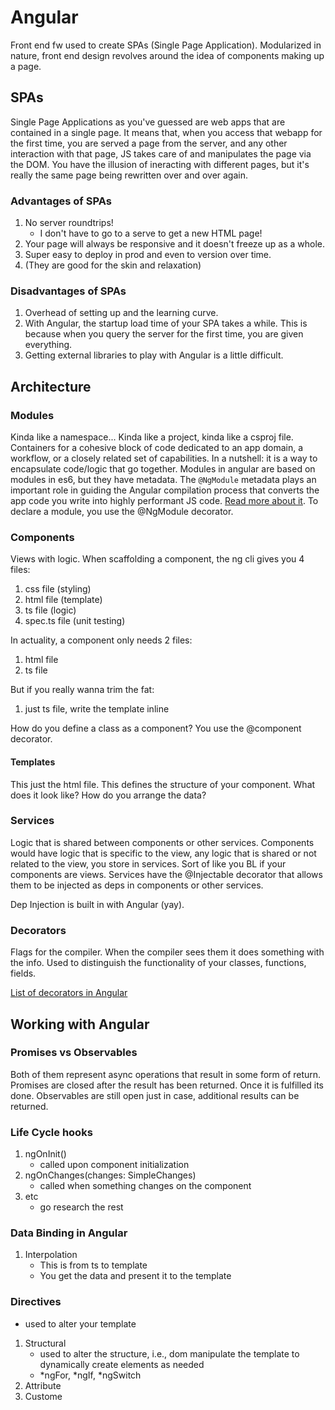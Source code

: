 # Angular

Front end fw used to create SPAs (Single Page Application). Modularized in nature, front end design revolves around the idea of components making up a page.

## SPAs

Single Page Applications as you've guessed are web apps that are contained in a single page. It means that, when you access that webapp for the first time, you are served a page from the server, and any other interaction with that page, JS takes care of and manipulates the page via the DOM. You have the illusion of ineracting with different pages, but it's really the same page being rewritten over and over again.

### Advantages of SPAs

1. No server roundtrips!
   - I don't have to go to a serve to get a new HTML page!
2. Your page will always be responsive and it doesn't freeze up as a whole.
3. Super easy to deploy in prod and even to version over time.
4. (They are good for the skin and relaxation)

### Disadvantages of SPAs

1. Overhead of setting up and the learning curve.
2. With Angular, the startup load time of your SPA takes a while. This is because when you query the server for the first time, you are given everything.
3. Getting external libraries to play with Angular is a little difficult.

## Architecture

### Modules

Kinda like a namespace... Kinda like a project, kinda like a csproj file. Containers for a cohesive block of code dedicated to an app domain, a workflow, or a closely related set of capabilities. In a nutshell: it is a way to encapsulate code/logic that go together. Modules in angular are based on modules in es6, but they have metadata. The `@NgModule` metadata plays an important role in guiding the Angular compilation process that converts the app code you write into highly performant JS code. [Read more about it](https://angular.io/guide/ngmodule-vs-jsmodule). To declare a module, you use the @NgModule decorator.

### Components

Views with logic. When scaffolding a component, the ng cli gives you 4 files:

1. css file (styling)
2. html file (template)
3. ts file (logic)
4. spec.ts file (unit testing)

In actuality, a component only needs 2 files:

1. html file
2. ts file

But if you really wanna trim the fat:

1. just ts file, write the template inline

How do you define a class as a component? You use the @component decorator.

#### Templates

This just the html file. This defines the structure of your component. What does it look like? How do you arrange the data?

### Services

Logic that is shared between components or other services. Components would have logic that is specific to the view, any logic that is shared or not related to the view, you store in services. Sort of like you BL if your components are views. Services have the @Injectable decorator that allows them to be injected as deps in components or other services.

Dep Injection is built in with Angular (yay).

### Decorators

Flags for the compiler. When the compiler sees them it does something with the info.
Used to distinguish the functionality of your classes, functions, fields.

[List of decorators in Angular](https://medium.com/@madhavmahesh/list-of-all-decorators-available-in-angular-71bdf4ad6976)

## Working with Angular

### Promises vs Observables

Both of them represent async operations that result in some form of return. Promises are closed after the result has been returned. Once it is fulfilled its done. Observables are still open just in case, additional results can be returned.

### Life Cycle hooks

1. ngOnInit()
   - called upon component initialization
2. ngOnChanges(changes: SimpleChanges)
   - called when something changes on the component
3. etc
   - go research the rest

### Data Binding in Angular

1. Interpolation
   - This is from ts to template
   - You get the data and present it to the template

### Directives

- used to alter your template

1. Structural
   - used to alter the structure, i.e., dom manipulate the template to dynamically create elements as needed
   - *ngFor, *ngIf, \*ngSwitch
2. Attribute
3. Custome
